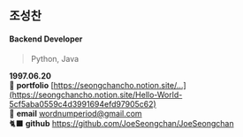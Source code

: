 ## 조성찬
#### Backend Developer 
> Python, Java

**1997.06.20**  
📝 **portfolio** [https://seongchancho.notion.site/...](https://seongchancho.notion.site/Hello-World-5cf5aba0559c4d3991694efd97905c62)  
📧 **email** wordnumperiod@gmail.com  
🐈‍⬛ **github** https://github.com/JoeSeongchan/JoeSeongchan  